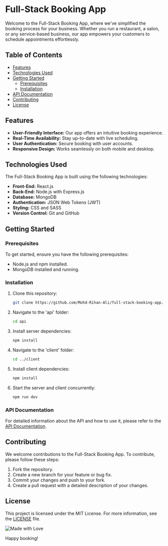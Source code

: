 # Full-Stack Booking App

Welcome to the Full-Stack Booking App, where we've simplified the booking process for your business. Whether you run a restaurant, a salon, or any service-based business, our app empowers your customers to schedule appointments effortlessly.

## Table of Contents

- [Features](#features)
- [Technologies Used](#technologies-used)
- [Getting Started](#getting-started)
  - [Prerequisites](#prerequisites)
  - [Installation](#installation)
- [API Documentation](#api-documentation)
- [Contributing](#contributing)
- [License](#license)

## Features

- **User-Friendly Interface:** Our app offers an intuitive booking experience.
- **Real-Time Availability:** Stay up-to-date with live scheduling.
- **User Authentication:** Secure booking with user accounts.
- **Responsive Design:** Works seamlessly on both mobile and desktop.

## Technologies Used

The Full-Stack Booking App is built using the following technologies:

- **Front-End:** React.js
- **Back-End:** Node.js with Express.js
- **Database:** MongoDB
- **Authentication:** JSON Web Tokens (JWT)
- **Styling:** CSS and SASS
- **Version Control:** Git and GitHub

## Getting Started

### Prerequisites

To get started, ensure you have the following prerequisites:

- Node.js and npm installed.
- MongoDB installed and running.

### Installation

1. Clone this repository:

   ```bash
   git clone https://github.com/Mohd-Rihan-Ali/full-stack-booking-app.git
   ```

2. Navigate to the 'api' folder:

   ```bash
   cd api
   ```

3. Install server dependencies:

   ```bash
   npm install
   ```

4. Navigate to the 'client' folder:

   ```bash
   cd ../client
   ```

5. Install client dependencies:

   ```bash
   npm install
   ```

6. Start the server and client concurrently:

   ```bash
   npm run dev
   ```

### API Documentation

For detailed information about the API and how to use it, please refer to the [API Documentation](/api/README.md).

## Contributing

We welcome contributions to the Full-Stack Booking App. To contribute, please follow these steps:

1. Fork the repository.
2. Create a new branch for your feature or bug fix.
3. Commit your changes and push to your fork.
4. Create a pull request with a detailed description of your changes.

## License

This project is licensed under the MIT License. For more information, see the [LICENSE](/LICENSE) file.


![Made with Love](https://img.shields.io/badge/Made%20with-%E2%9D%A4-red)

Happy booking!
